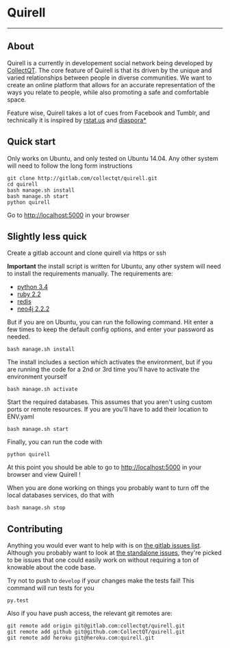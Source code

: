 # Quirell

---

## About

Quirell is a currently in developement social network being developed by [CollectQT](http://collectqt.me). The core feature of Quirell is that its driven by the unique and varied relationships between people in diverse communities. We want to create an online platform that allows for an accurate representation of the ways you relate to people, while also promoting a safe and comfortable space.

Feature wise, Quirell takes a lot of cues from Facebook and Tumblr, and technically it is inspired by [rstat.us](https://github.com/hotsh/rstat.us) and [diaspora*](https://github.com/diaspora/diaspora)

## Quick start

Only works on Ubuntu, and only tested on Ubuntu 14.04. Any other system will need to follow the long form instructions

    git clone http://gitlab.com/collectqt/quirell.git
    cd quirell
    bash manage.sh install
    bash manage.sh start
    python quirell

Go to [http://localhost:5000](http://localhost:5000) in your browser

## Slightly less quick

Create a gitlab account and clone quirell via https or ssh

**Important** the install script is written for Ubuntu, any other system will need to install the requirements manually. The requirements are:

* [python 3.4](https://www.python.org/downloads/release/python-342/)
* [ruby 2.2](https://www.ruby-lang.org/en/downloads/)
* [redis](http://redis.io/download)
* [neo4j 2.2.2](http://neo4j.com/docs/stable/server-installation.html)

But if you are on Ubuntu, you can run the following command. Hit enter a few times to keep the default config options, and enter your password as needed.

    bash manage.sh install

The install includes a section which activates the environment, but if you are running the code for a 2nd or 3rd time you'll have to activate the environment yourself

    bash manage.sh activate

Start the required databases. This assumes that you aren't using custom ports or remote resources. If you are you'll have to add their location to ENV.yaml

    bash manage.sh start

Finally, you can run the code with

    python quirell

At this point you should be able to go to [http://localhost:5000](http://localhost:5000) in your browser and view Quirell !

When you are done working on things you probably want to turn off the local databases services, do that with

    bash manage.sh stop

## Contributing

Anything you would ever want to help with is on [the gitlab issues list](https://gitlab.com/collectqt/quirell/issues). Although you probably want to look at [the standalone issues](https://gitlab.com/collectqt/quirell/issues?label_name=Standalone), they're picked to be issues that one could easily work on without requiring a ton of knowable about the code base.

Try not to push to `develop` if your changes make the tests fail! This command will run tests for you

    py.test

Also if you have push access, the relevant git remotes are:

    git remote add origin git@gitlab.com:collectqt/quirell.git
    git remote add github git@github.com:CollectQT/quirell.git
    git remote add heroku git@heroku.com:quirell.git
